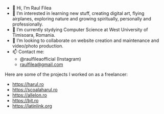 - 👋 Hi, I’m Raul Filea
- 👀 I’m interested in learning new stuff, creating digital art, flying airplanes, exploring nature and growing spiritually, personally and professionally.
- 🌱 I’m currently stydying Computer Science at West University of Timisoara, Romania.
- 💞️ I’m looking to collaborate on website creation and maintenance and video/photo production.
- 📫 Contact me:
  - @raulfileaofficial (Instagram)
  - raulfilea@gmail.com

Here are some of the projects I worked on as a freelancer:
- https://harul.ro
- https://scoalaharul.ro
- https://allelon.ro
- https://bjt.ro
- https://latinlink.org


<!---
RaulFilea/RaulFilea is a ✨ special ✨ repository because its `README.md` (this file) appears on your GitHub profile.
You can click the Preview link to take a look at your changes.
--->
